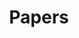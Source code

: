 ---
layout: post
category: statistics
title: Papers
slug: papers
order: 2
description: >
  논문 리뷰
related_posts:
  -
addons:
  - related
  - comments
list: true
---